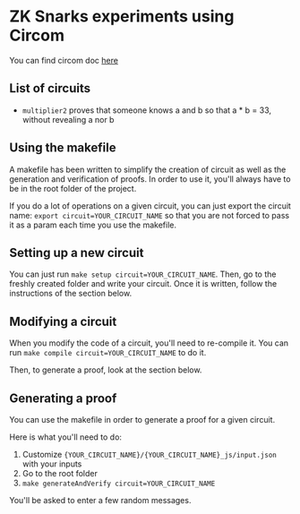 # ZK Snarks experiments using Circom

You can find circom doc [here](https://docs.circom.io/getting-started/proving-circuits/#powers-of-tau)

## List of circuits

- `multiplier2` proves that someone knows a and b so that a * b = 33, without revealing a nor b

## Using the makefile

A makefile has been written to simplify the creation of circuit as well as the generation and verification of proofs. In order to use it, you'll always have to be in the root folder of the project.

If you do a lot of operations on a given circuit, you can just export the circuit name:
`export circuit=YOUR_CIRCUIT_NAME` so that you are not forced to pass it as a param each time you use the makefile.

## Setting up a new circuit

You can just run `make setup circuit=YOUR_CIRCUIT_NAME`.
Then, go to the freshly created folder and write your circuit.
Once it is written, follow the instructions of the section below.

## Modifying a circuit

When you modify the code of a circuit, you'll need to re-compile it.
You can run `make compile circuit=YOUR_CIRCUIT_NAME` to do it.

Then, to generate a proof, look at the section below.

## Generating a proof

You can use the makefile in order to generate a proof for a given circuit.

Here is what you'll need to do:
1. Customize `{YOUR_CIRCUIT_NAME}/{YOUR_CIRCUIT_NAME}_js/input.json` with your inputs
2. Go to the root folder
3. `make generateAndVerify circuit=YOUR_CIRCUIT_NAME`

You'll be asked to enter a few random messages.